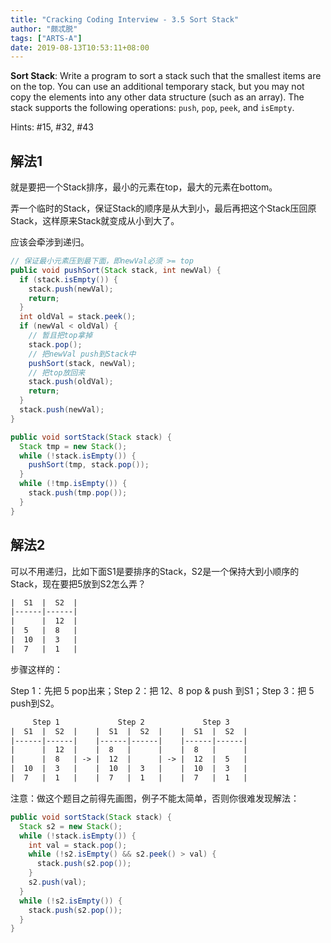 ```yaml
---
title: "Cracking Coding Interview - 3.5 Sort Stack"
author: "颇忒脱"
tags: ["ARTS-A"]
date: 2019-08-13T10:53:11+08:00
---
```


<!--more-->

**Sort Stack**: Write a program to sort a stack such that the smallest items are on the top. You can use an additional temporary stack, but you may not copy the elements into any other data structure (such as an array). The stack supports the following operations: `push`, `pop`, `peek`, and `isEmpty`.

Hints: #15, #32, #43

## 解法1

就是要把一个Stack排序，最小的元素在top，最大的元素在bottom。

弄一个临时的Stack，保证Stack的顺序是从大到小，最后再把这个Stack压回原Stack，这样原来Stack就变成从小到大了。

应该会牵涉到递归。

```java
// 保证最小元素压到最下面，即newVal必须 >= top 
public void pushSort(Stack stack, int newVal) {
  if (stack.isEmpty()) {
    stack.push(newVal);
    return;
  }
  int oldVal = stack.peek();
  if (newVal < oldVal) {
    // 暂且把top拿掉
    stack.pop();
    // 把newVal push到Stack中
    pushSort(stack, newVal);
    // 把top放回来
    stack.push(oldVal);
    return;
  }
  stack.push(newVal);
}

public void sortStack(Stack stack) {
  Stack tmp = new Stack();
  while (!stack.isEmpty()) {
    pushSort(tmp, stack.pop());
  }
  while (!tmp.isEmpty()) {
    stack.push(tmp.pop());
  }
}
```

## 解法2

可以不用递归，比如下面S1是要排序的Stack，S2是一个保持大到小顺序的Stack，现在要把5放到S2怎么弄？

```txt
|  S1  |  S2  |
|------|------|
|      |  12  |
|  5   |  8   |
|  10  |  3   |
|  7   |  1   |
```

步骤这样的：

Step 1：先把 5 pop出来；Step 2：把 12、8 pop & push 到S1；Step 3：把 5 push到S2。

```txt
     Step 1             Step 2             Step 3
|  S1  |  S2  |    |  S1  |  S2  |    |  S1  |  S2  |
|------|------|    |------|------|    |------|------|
|      |  12  |    |  8   |      |    |  8   |      |
|      |  8   | -> |  12  |      | -> |  12  |  5   |
|  10  |  3   |    |  10  |  3   |    |  10  |  3   |
|  7   |  1   |    |  7   |  1   |    |  7   |  1   |
```

注意：做这个题目之前得先画图，例子不能太简单，否则你很难发现解法：

```java
public void sortStack(Stack stack) {
  Stack s2 = new Stack();
  while (!stack.isEmpty()) {
    int val = stack.pop();
    while (!s2.isEmpty() && s2.peek() > val) {
      stack.push(s2.pop());
    }
    s2.push(val);
  }
  while (!s2.isEmpty()) {
    stack.push(s2.pop());
  }
}
```



